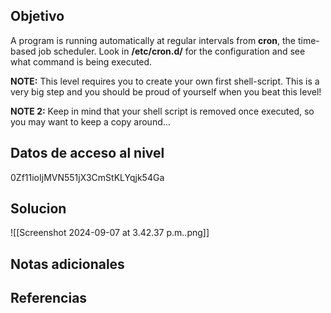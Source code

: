## Objetivo
A program is running automatically at regular intervals from **cron**, the time-based job scheduler. Look in **/etc/cron.d/** for the configuration and see what command is being executed.

**NOTE:** This level requires you to create your own first shell-script. This is a very big step and you should be proud of yourself when you beat this level!

**NOTE 2:** Keep in mind that your shell script is removed once executed, so you may want to keep a copy around…
## Datos de acceso al nivel
0Zf11ioIjMVN551jX3CmStKLYqjk54Ga
## Solucion
![[Screenshot 2024-09-07 at 3.42.37 p.m..png]]
## Notas adicionales

## Referencias
